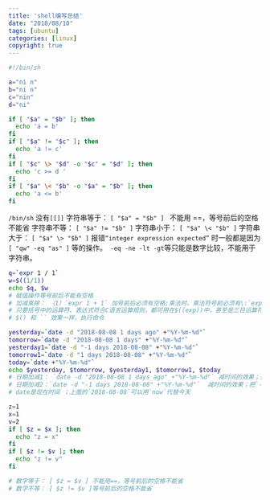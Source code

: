 ```yaml
---
title: 'shell编写总结'
date: "2018/08/10"
tags: [ubuntu]
categories: [linux]
copyright: true
---
```

```bash
#!/bin/sh

a="ni n"
b="ni n"
c="nin"
d="ni"

if [ "$a" = "$b" ]; then
  echo 'a = b'
fi
if [ "$a" != "$c" ]; then
  echo 'a != c'
fi
if [ "$c" \> "$d" -o "$c" = "$d" ]; then
  echo 'c >= d '
fi
if [ "$a" \< "$b" -o "$a" = "$b" ]; then
  echo 'a <= b'
fi
```
`/bin/sh` 没有`[[]]`
字符串等于： `[ "$a" = "$b" ] ` 不能用 ==，等号前后的空格不能省
字符串不等： `[ "$a" != "$b" ]`
字符串小于： `[ "$a" \< "$b" ]`
字符串大于： `[ "$a" \> "$b" ]`
报错`“integer expression expected”` 时一般都是因为`[ "qw" -eq "as" ]` 等的操作。` -eq -ne -lt -gt`等只能是数字比较，不能用于字符串。

```bash
q=`expr 1 / 1`
w=$((1/1))
echo $q, $w
# 赋值操作等号前后不能有空格
# 加减乘除： （1）`expr 1 + 1` 加号前后必须有空格;乘法时。乘法符号前必须有\:`expr 1 \* 1`  (2)`$((1+1))` 加号前后可以不用空格
# 只要括号中的运算符、表达式符合C语言运算规则，都可用在$((exp))中，甚至是三目运算符。
# $() 和 `` 效果一样，执行命令
```

```bash
yesterday=`date -d "2018-08-08 1 days ago" +"%Y-%m-%d"`
tomorrow=`date -d "2018-08-08 1 days" +"%Y-%m-%d"`
yesterday1=`date -d "-1 days 2018-08-08" +"%Y-%m-%d"`
tomorrow1=`date -d "1 days 2018-08-08" +"%Y-%m-%d"`
today=`date +"%Y-%m-%d"`
echo $yesterday, $tomorrow, $yesterday1, $tomorrow1, $today
# 日期加减1： `date -d "2018-08-08 1 days ago" +"%Y-%m-%d"` 减时间的效果；去掉`ago`就是加时间的效果
# 日期加减2：`date -d "-1 days 2018-08-08" +"%Y-%m-%d"`  减时间的效果；把`-1`改成`1`/`+1`就是加时间的效果
# date是现在时间 ；上面的`2018-08-08`可以用`now`代替今天
```

```bash
z=1
x=1
v=2
if [ $z = $x ]; then
  echo "z = x"
fi
if [ $z != $v ]; then
  echo "z != v"
fi

# 数字等于： [ $z = $v ] 不能用==，等号前后的空格不能省
# 数字不等： [ $z != $v ]等号前后的空格不能省
```